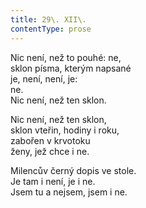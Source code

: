 ```yaml
---
title: 29\. XII\.
contentType: prose
---
```


<section>

Nic není, než to pouhé: ne,  
sklon písma, kterým napsané  
je, není, není, je:  
ne.  
Nic není, než ten sklon.

Nic není, než ten sklon,  
sklon vteřin, hodiny i roku,  
zabořen v krvotoku  
ženy, jež chce i ne.

Milencův černý dopis ve stole.  
Je tam i není, je i ne.  
Jsem tu a nejsem, jsem i ne.

</section>
